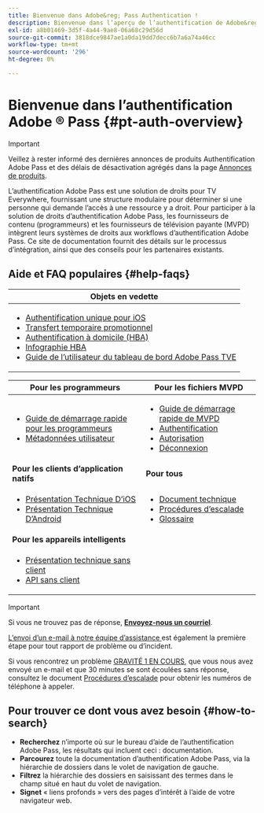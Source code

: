 ```yaml
---
title: Bienvenue dans Adobe&reg; Pass Authentication !
description: Bienvenue dans l’aperçu de l’authentification de Adobe&reg; Pass
exl-id: a8b01469-3d5f-4a44-9ae8-06a68c29d56d
source-git-commit: 3818dce9847ae1a0da19dd7decc6b7a6a74a46cc
workflow-type: tm+mt
source-wordcount: '296'
ht-degree: 0%

---
```


# Bienvenue dans l’authentification Adobe ® Pass {#pt-auth-overview}

>[!IMPORTANT]
>
> Veillez à rester informé des dernières annonces de produits Authentification Adobe Pass et des délais de désactivation agrégés dans la page [Annonces de produits](/help/authentication/product-announcements.md).

L’authentification Adobe Pass est une solution de droits pour TV Everywhere, fournissant une structure modulaire pour déterminer si une personne qui demande l’accès à une ressource y a droit. Pour participer à la solution de droits d’authentification Adobe Pass, les fournisseurs de contenu (programmeurs) et les fournisseurs de télévision payante (MVPD) intègrent leurs systèmes de droits aux workflows d’authentification Adobe Pass. Ce site de documentation fournit des détails sur le processus d’intégration, ainsi que des conseils pour les partenaires existants.

## Aide et FAQ populaires {#help-faqs}

| **Objets en vedette** |
|------------------------------------------------------------------------------------------------------------------------------------------------------------------------------------------------------------------------------------------------------------------------------------------------------------------------------------------------------------------------------------------------------------------------------------------------------------------------------------------------------------------------------------------------------------------------------------------------------------------------------------------------------------------------------------------------|
| <ul><li>[Authentification unique pour iOS](/help/authentication/integration-guide-programmers/features-standard/sso-access/partner-sso/apple-sso/apple-sso-overview.md)</li><li>[Transfert temporaire promotionnel](/help/authentication/integration-guide-programmers/features-premium/temporary-access/promotional-temp-pass.md)</li><li>[Authentification à domicile (HBA)](/help/authentication/integration-guide-programmers/features-standard/hba-access/home-based-authn-tve.md)</li><li>[Infographie HBA](https://dzf8vqv24eqhg.cloudfront.net/userfiles/258/326/ckfinder/files/AdobeNewsletterHBA.pdf)</li><li>[Guide de l’utilisateur du tableau de bord Adobe Pass TVE](/help/authentication/user-guide-tve-dashboard/tve-dashboard-overview.md)</li></ul> |

| **Pour les programmeurs** | **Pour les fichiers MVPD** |
|--------------------------------------------------------------------------------------------------------------------------------------------------------------------------------------------------------------------------------------------------------------------------------|-----------------------------------------------------------------------------------------------------------------------------------------------------------------------------------------------------------------------------------------------------------------------------------------------------------------------------------------------------------------------|
| <ul><li>[ Guide de démarrage rapide pour les programmeurs ](/help/authentication/kickstart/programmer-kickstart-guide.md)</li><li>[Métadonnées utilisateur](/help/authentication/integration-guide-programmers/legacy/rest-api-v1/apis/user-metadata.md)</li></ul> | <ul><li>[Guide de démarrage rapide de MVPD](/help/authentication/kickstart/mvpd-kickstart-guide.md)</li><li>[ Authentification ](/help/authentication/integration-guide-mvpds/authn-usecase.md)</li><li>[Autorisation](/help/authentication/integration-guide-mvpds/authz-usecase.md)</li><li>[ Déconnexion ](/help/authentication/integration-guide-mvpds/usecase-mvpd-logout.md)</li></ul> |
| **Pour les clients d’application natifs** | **Pour tous** |
| <ul><li>[Présentation Technique D’iOS](/help/authentication/integration-guide-programmers/legacy/sdks/ios-tvos-sdk/iostvos-sdk-overview.md)</li><li>[Présentation Technique D’Android](/help/authentication/integration-guide-programmers/legacy/sdks/android-sdk/android-sdk-overview.md)</li></ul> | <ul><li>[Document technique](/help/authentication/kickstart/technical-paper.md)</li><li>[Procédures d’escalade](/help/authentication/kickstart/escalation-procedures.md)</li><li>[ Glossaire ](/help/authentication/kickstart/glossary.md)</li></ul> |
| **Pour les appareils intelligents** |                                                                                                                                                                                                                                                                                                                                                                       |
| <ul><li>[Présentation technique sans client](/help/authentication/integration-guide-programmers/legacy/rest-api-v1/rest-api-overview.md)</li><li>[API sans client](/help/authentication/integration-guide-programmers/legacy/rest-api-v1/rest-api-reference.md)</li></ul> |                                                                                                                                                                                                                                                                                                                                                                       |

>[!IMPORTANT]
>
> Si vous ne trouvez pas de réponse, [**Envoyez-nous un courriel**](mailto:tve-support@adobe.com).
>
> [ L’envoi d’un e-mail à notre équipe d’assistance ](mailto:tve-support@adobe.com) est également la première étape pour tout rapport de problème ou d’incident.
>
> Si vous rencontrez un problème [GRAVITÉ 1 EN COURS](/help/authentication/kickstart/escalation-procedures.md), que vous nous avez envoyé un e-mail et que 30 minutes se sont écoulées sans réponse, consultez le document [Procédures d’escalade](/help/authentication/kickstart/escalation-procedures.md) pour obtenir les numéros de téléphone à appeler.

## Pour trouver ce dont vous avez besoin {#how-to-search}

* **Recherchez** n’importe où sur le bureau d’aide de l’authentification Adobe Pass, les résultats qui incluent ceci :
documentation.
* **Parcourez** toute la documentation d’authentification Adobe Pass, via la hiérarchie de dossiers dans le volet de navigation de gauche.
* **Filtrez** la hiérarchie des dossiers en saisissant des termes dans le champ situé en haut du volet de navigation.
* **Signet** « liens profonds » vers des pages d’intérêt à l’aide de votre navigateur web.
